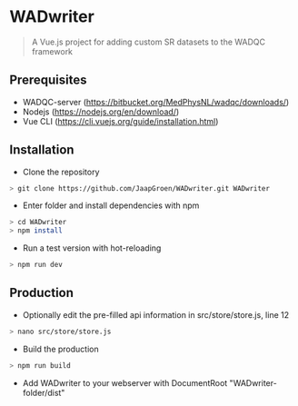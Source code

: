 # WADwriter

> A Vue.js project for adding custom SR datasets to the WADQC framework


## Prerequisites
* WADQC-server (https://bitbucket.org/MedPhysNL/wadqc/downloads/)
* Nodejs (https://nodejs.org/en/download/)
* Vue CLI (https://cli.vuejs.org/guide/installation.html)

## Installation
* Clone the repository
``` bash
> git clone https://github.com/JaapGroen/WADwriter.git WADwriter
```
* Enter folder and install dependencies with npm
``` bash
> cd WADwriter
> npm install
```
* Run a test version with hot-reloading
``` bash
> npm run dev
```

## Production
* Optionally edit the pre-filled api information in src/store/store.js, line 12
``` bash
> nano src/store/store.js
```
* Build the production
``` bash
> npm run build
```
* Add WADwriter to your webserver with DocumentRoot "WADwriter-folder/dist"
